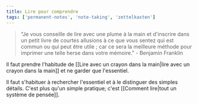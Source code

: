 ```yaml
---
title: Lire pour comprendre
tags: ['permanent-notes', 'note-taking', 'zettelkasten']
---
```


> "Je vous conseille de lire avec une plume à la main et d'inscrire dans un petit livre de courtes allusions à ce que vous sentez qui est commun ou qui peut être utile ; car ce sera la meilleure méthode pour imprimer une telle herse dans votre mémoire." - Benjamin Franklin

Il faut prendre l'habitude de [[Lire avec un crayon dans la main|lire avec un crayon dans la main]] et ne garder que l'essentiel. 

Il faut s'habituer à rechercher l'essentiel et à le distinguer des simples détails. C'est plus qu'un simple pratique; c'est [[Comment lire|tout un système de pensée]].

